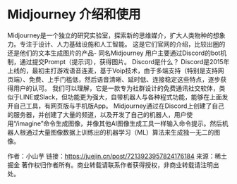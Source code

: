 # Midjourney 介绍和使用

Midjourney是一个独立的研究实验室，探索新的思维媒介，扩大人类物种的想象力。专注于设计、人力基础设施和人工智能。
这是它们官网的介绍，比较出圈的还是他们的文本生成图片的产品- 同名Midjourney
用户主要通过Discord的bot机制，通过提交Prompt（提示词），获得图片。
Discord是什么？
Discord是2015年上线的，最初主打游戏语音连麦，基于Voip技术，由于多端支持（特别是支持网页端）、免费、上手门槛低，然后语音清晰、延时低、连接稳定这些特点，逐步获得用户的认可。
我们可以理解，它是一款专为社群设计的免费通讯社交软体，类似于LINE或Slack，但功能更为强大，自带机器人与各种程式功能，能够在上面发开自己工具，有网页版与手机版App。
Midjourney通过在Discord上创建了自己的服务器，并创建了大量的频道，以及开发了自己的机器人，用户使用“/imagine”命令生成图像，并像其他AI图像生成工具一样输入命令提示。然后机器人根通过大量图像数据上训练出的机器学习（ML）算法来生成独一无二的图像。

作者：小山芋
链接：https://juejin.cn/post/7213923957824176184
来源：稀土掘金
著作权归作者所有。商业转载请联系作者获得授权，非商业转载请注明出处。



